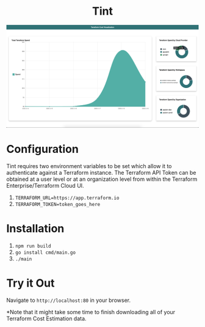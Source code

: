 <h1 align="center">Tint</h1>

<p align="center">
    <img align="center" src="assets/example.png" alt="example"/>
</p>


# Configuration

Tint requires two environment variables to be set which allow it to authenticate against a Terraform instance. 
The Terraform API Token can be obtained at a user level or at an organization level from within the Terraform Enterprise/Terraform Cloud UI.

1. `TERRAFORM_URL=https://app.terraform.io`
2. `TERRAFORM_TOKEN=token_goes_here`

# Installation

1. `npm run build`
2. `go install cmd/main.go`
3. `./main`

# Try it Out

Navigate to `http://localhost:80` in your browser. 

*Note that it might take some time to finish downloading all of your Terraform Cost Estimation data.